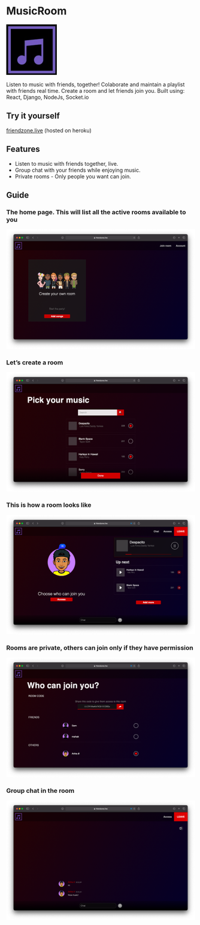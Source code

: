 # MusicRoom

![logo](img/mr.jpg)

Listen to music with friends, together! Colaborate and maintain a playlist with friends real time. Create a room and let friends join you. Built using: React, Django, NodeJs, Socket.io

## Try it yourself

[friendzone.live](https://friendzone.live) (hosted on heroku)

## Features

- Listen to music with friends together, live.
- Group chat with your friends while enjoying music.
- Private rooms - Only people you want can join.

## Guide

### The home page. This will list all the active rooms available to you

![home](img/home.png)

### Let’s create a room

![create room](img/music-picker.png)

### This is how a room looks like

![room](img/room.png)

### Rooms are private, others can join only if they have permission

![room access](img/room-access.png)

### Group chat in the room

![room chat](img/chat.png)

